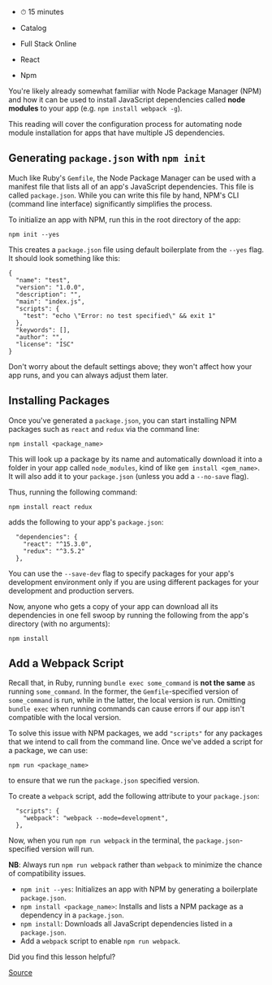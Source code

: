 

- ⏱ 15 minutes

- Catalog
- Full Stack Online
- React
- Npm

You're likely already somewhat familiar with Node Package Manager (NPM) and how it can be used to install JavaScript dependencies called **node modules** to your app (e.g. `npm install webpack -g`).

This reading will cover the configuration process for automating node module installation for apps that have multiple JS dependencies.

## Generating `package.json` with `npm init`

Much like Ruby's `Gemfile`, the Node Package Manager can be used with a manifest file that lists all of an app's JavaScript dependencies. This file is called `package.json`. While you can write this file by hand, NPM's CLI (command line interface) significantly simplifies the process.

To initialize an app with NPM, run this in the root directory of the app:

    npm init --yes

This creates a `package.json` file using default boilerplate from the `--yes` flag. It should look something like this:

    {
      "name": "test",
      "version": "1.0.0",
      "description": "",
      "main": "index.js",
      "scripts": {
        "test": "echo \"Error: no test specified\" && exit 1"
      },
      "keywords": [],
      "author": "",
      "license": "ISC"
    }

Don't worry about the default settings above; they won't affect how your app runs, and you can always adjust them later.

## Installing Packages

Once you've generated a `package.json`, you can start installing NPM packages such as `react` and `redux` via the command line:

    npm install <package_name>

This will look up a package by its name and automatically download it into a folder in your app called `node_modules`, kind of like `gem install <gem_name>`. It will also add it to your `package.json` (unless you add a `--no-save` flag).

Thus, running the following command:

    npm install react redux

adds the following to your app's `package.json`:

      "dependencies": {
        "react": "^15.3.0",
        "redux": "^3.5.2"
      },

You can use the `--save-dev` flag to specify packages for your app's development environment only if you are using different packages for your development and production servers.

Now, anyone who gets a copy of your app can download all its dependencies in one fell swoop by running the following from the app's directory (with no arguments):

    npm install

## Add a Webpack Script

Recall that, in Ruby, running `bundle exec some_command` is **not the same** as running `some_command`. In the former, the `Gemfile`\-specified version of `some_command` is run, while in the latter, the local version is run. Omitting `bundle exec` when running commands can cause errors if our app isn't compatible with the local version.

To solve this issue with NPM packages, we add `"scripts"` for any packages that we intend to call from the command line. Once we've added a script for a package, we can use:

    npm run <package_name>

to ensure that we run the `package.json` specified version.

To create a `webpack` script, add the following attribute to your `package.json`:

      "scripts": {
        "webpack": "webpack --mode=development",
      },

Now, when you run `npm run webpack` in the terminal, the `package.json`\-specified version will run.

**NB**: Always run `npm run webpack` rather than `webpack` to minimize the chance of compatibility issues.

- `npm init --yes`: Initializes an app with NPM by generating a boilerplate `package.json`.
- `npm install <package_name>`: Installs and lists a NPM package as a dependency in a `package.json`.
- `npm install`: Downloads all JavaScript dependencies listed in a `package.json`.
- Add a `webpack` script to enable `npm run webpack`.

Did you find this lesson helpful?

[Source](https://open.appacademy.io/learn/full-stack-online/react/npm)
